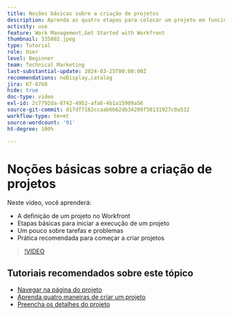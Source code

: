 ```yaml
---
title: Noções básicas sobre a criação de projetos
description: Aprenda as quatro etapas para colocar um projeto em funcionamento, a definição de um projeto e as três formas mais comuns de se criar um projeto.
activity: use
feature: Work Management,Get Started with Workfront
thumbnail: 335082.jpeg
type: Tutorial
role: User
level: Beginner
team: Technical Marketing
last-substantial-update: 2024-03-25T00:00:00Z
recommendations: noDisplay,catalog
jira: KT-8768
hide: true
doc-type: video
exl-id: 2c7792da-8742-4952-afa6-4b1a15989a56
source-git-commit: d17df7162ccaab6b62db34209f50131927c0a532
workflow-type: tm+mt
source-wordcount: '91'
ht-degree: 100%

---
```


# Noções básicas sobre a criação de projetos

Neste vídeo, você aprenderá:

* A definição de um projeto no Workfront
* Etapas básicas para iniciar a execução de um projeto
* Um pouco sobre tarefas e problemas
* Prática recomendada para começar a criar projetos

>[!VIDEO](https://video.tv.adobe.com/v/3435900/?quality=12&learn=on&enablevpops&captions=por_br)

## Tutoriais recomendados sobre este tópico

* [Navegar na página do projeto](/help/manage-work/projects/navigate-the-project-page.md)
* [Aprenda quatro maneiras de criar um projeto](/help/manage-work/projects/understand-other-ways-to-create-projects.md)
* [Preencha os detalhes do projeto](/help/manage-work/projects/fill-in-the-project-details.md)
